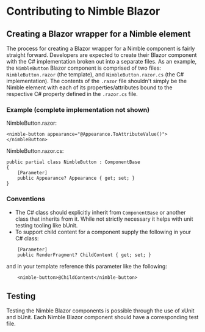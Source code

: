 # Contributing to Nimble Blazor

## Creating a Blazor wrapper for a Nimble element

The process for creating a Blazor wrapper for a Nimble component is fairly straight forward. Developers are expected to create their Blazor component with the C# implementation broken out into a separate files. As an example, the `NimbleButton` Blazor component is comprised of two files: `NimbleButton.razor` (the template), and `NimbleButton.razor.cs` (the C# implementation). The contents of the `.razor` file shouldn't simply be the Nimble element with each of its properties/attributes bound to the respective C# property defined in the `.razor.cs` file.

### Example (complete implementation not shown)

NimbleButton.razor:
```
<nimble-button appearance="@Appearance.ToAttributeValue()"></nimbleButton>
```

NimbleButton.razor.cs:
```
public partial class NimbleButton : ComponentBase
{
    [Parameter]
    public Appearance? Appearance { get; set; }
}
```

### Conventions
- The C# class should explicitly inherit from `ComponentBase` or another class that inherits from it. While not strictly necessary it helps with unit testing tooling like bUnit.
- To support child content for a component supply the following in your C# class:
```
    [Parameter]
    public RenderFragment? ChildContent { get; set; }
```
   and in your template reference this parameter like the following:
```
    <nimble-button>@ChildContent</nimble-button>
```

## Testing

Testing the Nimble Blazor components is possible through the use of xUnit and bUnit. Each Nimble Blazor component should have a corresponding test file.
